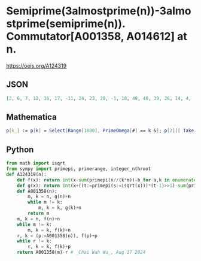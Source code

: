 # Semiprime\(3almostprime\(n\)\)\-3almostprime\(semiprime\(n\)\)\. Commutator\[A001358, A014612\] at n\.
https://oeis.org/A124319
## JSON
```JSON
[2, 6, 7, 12, 16, 17, -11, 24, 23, 20, -1, 10, 48, 40, 39, 26, 14, 4, -1, 51, 60, 48, 48, 43, 31, 39, 22, 15, 37, 32, 39, 60, 90, 82, 68, 63, 64, 58, 66, 51, 53, 48, 28, 34, 42, 24, 28, 39, 87, 96, 106, 124, 124, 135, 131, 131, 88, 91, 72, 96, 103, 83, 83, 81, 91]
```
## Mathematica
```Mathematica
p[k_] := p[k] = Select[Range[1000], PrimeOmega[#] == k &]; p[2][[ Take[p[3], 70]]] - p[3][[Take[p[2], 70]]] (* _Giovanni Resta_, Jun 13 2016 *)
```
## Python
```Python
from math import isqrt
from sympy import primepi, primerange, integer_nthroot
def A124319(n):
    def f(x): return int(x-sum(primepi(x//(k*m))-b for a,k in enumerate(primerange(integer_nthroot(x,3)[0]+1)) for b,m in enumerate(primerange(k,isqrt(x//k)+1),a)))
    def g(x): return int(x+((t:=primepi(s:=isqrt(x)))*(t-1)>>1)-sum(primepi(x//k) for k in primerange(1, s+1)))
    def A001358(n):
        m, k = n, g(n)+n
        while m != k:
            m, k = k, g(k)+n
        return m
    m, k = n, f(n)+n
    while m != k:
        m, k = k, f(k)+n
    r, k = (p:=A001358(n)), f(p)+p
    while r != k:
        r, k = k, f(k)+p
    return A001358(m)-r # _Chai Wah Wu_, Aug 17 2024
```
